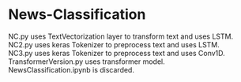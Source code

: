 # News-Classification

NC.py uses TextVectorization layer to transform text and uses LSTM.\
NC2.py uses keras Tokenizer to preprocess text and uses LSTM.\
NC3.py uses keras Tokenizer to preprocess text and uses Conv1D.\
TransformerVersion.py uses transformer model.\
NewsClassification.ipynb is discarded.